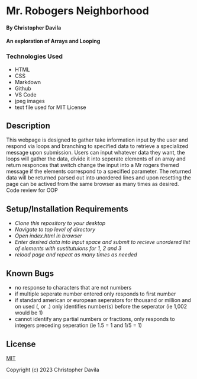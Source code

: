 # Mr. Robogers Neighborhood

####  By Christopher Davila

#### An exploration of Arrays and Looping

### Technologies Used

* HTML
* CSS
* Markdown
* Github
* VS Code
* jpeg images
* text file used for MIT License

## Description

This webpage is designed to gather take information input by the user and respond via loops and branching to specified data to retrieve a specialized message upon submission.  Users can input whatever data they want, the loops will gather the data, divide it into seperate elements of an array and return responces that switch change the input into a Mr rogers themed message if the elements correspond to a specified parameter.  The returned data will be returned parsed out into unordered lines and upon resetting the page can be actived from the same browser as many times as desired. Code review for OOP

## Setup/Installation Requirements

* _Clone this repository to your desktop_
* _Navigate to top level of directory_
* _Open index.html in browser_
* _Enter desired data into input space and submit to recieve unordered list of elements with sustitutuions for 1, 2 and 3_
* _reload page and repeat as many times as needed_

## Known Bugs

* no response to characters that are not numbers
* if multiple seperate number entered only responds to first number
* if standard american or european seperators for thousand or million and on used (, or .) only identifies number(s) before the seperator (ie 1,002 would be 1)
* cannot identify any partial numbers or fractions, only responds to integers preceding seperation (ie 1.5 = 1 and 1/5 = 1)


## License

[MIT](https://github.com/ChrisRDavila/Roboger/blob/main/LICENSE.txt)

Copyright (c) 2023 Christopher Davila
